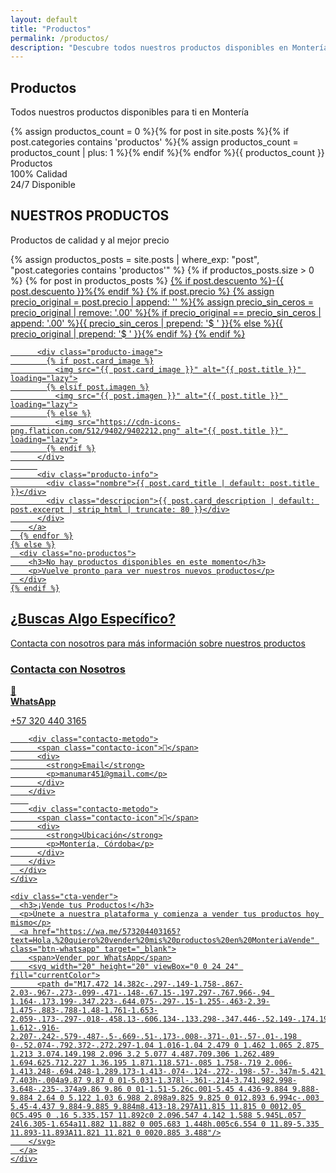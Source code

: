 ```yaml
---
layout: default
title: "Productos"
permalink: /productos/
description: "Descubre todos nuestros productos disponibles en Montería"
---
```


<!-- Hero Section para Categoría -->
<section class="hero-section">
  <div class="hero-content">
    <h1 class="hero-title">Productos</h1>
    <p class="hero-subtitle">Todos nuestros productos disponibles para ti en Montería</p>
  </div>
  <div class="hero-stats">
    <div class="stat-item">
      <span class="stat-number">{% assign productos_count = 0 %}{% for post in site.posts %}{% if post.categories contains 'productos' %}{% assign productos_count = productos_count | plus: 1 %}{% endif %}{% endfor %}{{ productos_count }}</span>
      <span class="stat-label">Productos</span>
    </div>
    <div class="stat-item">
      <span class="stat-number">100%</span>
      <span class="stat-label">Calidad</span>
    </div>
    <div class="stat-item">
      <span class="stat-number">24/7</span>
      <span class="stat-label">Disponible</span>
    </div>
  </div>
</section>

<!-- Productos -->
<section id="productos" class="productos-section">
  <div class="section-header">
    <h2 class="section-title">NUESTROS PRODUCTOS</h2>
    <p class="section-subtitle">Productos de calidad y al mejor precio</p>
  </div>
  
  <div class="productos-destacados">
    {% assign productos_posts = site.posts | where_exp: "post", "post.categories contains 'productos'" %}
    {% if productos_posts.size > 0 %}
      {% for post in productos_posts %}
        <a href="{{ post.url }}" class="producto-card">
          {% if post.descuento %}<span class="descuento">-{{ post.descuento }}%</span>{% endif %}
          {% if post.precio %}
            <span class="producto-precio-label">{% assign precio_original = post.precio | append: '' %}{% assign precio_sin_ceros = precio_original | remove: '.00' %}{% if precio_original == precio_sin_ceros | append: '.00' %}{{ precio_sin_ceros | prepend: '$ ' }}{% else %}{{ precio_original | prepend: '$ ' }}{% endif %}</span>
          {% endif %}
          
          <div class="producto-image">
            {% if post.card_image %}
              <img src="{{ post.card_image }}" alt="{{ post.title }}" loading="lazy">
            {% elsif post.imagen %}
              <img src="{{ post.imagen }}" alt="{{ post.title }}" loading="lazy">
            {% else %}
              <img src="https://cdn-icons-png.flaticon.com/512/9402/9402212.png" alt="{{ post.title }}" loading="lazy">
            {% endif %}
          </div>
          
          <div class="producto-info">
            <div class="nombre">{{ post.card_title | default: post.title }}</div>
            <div class="descripcion">{{ post.card_description | default: post.excerpt | strip_html | truncate: 80 }}</div>
          </div>
        </a>
      {% endfor %}
    {% else %}
      <div class="no-productos">
        <h3>No hay productos disponibles en este momento</h3>
        <p>Vuelve pronto para ver nuestros nuevos productos</p>
      </div>
    {% endif %}
  </div>
</section>

<!-- Llamada a la acción -->
<section class="contacto-section">
  <div class="section-header">
    <h2 class="section-title">¿Buscas Algo Específico?</h2>
    <p class="section-subtitle">Contacta con nosotros para más información sobre nuestros productos</p>
  </div>
  
  <div class="contacto-content">
    <div class="contacto-info">
      <h3>Contacta con Nosotros</h3>
      <div class="contacto-metodos">
        <div class="contacto-metodo">
          <span class="contacto-icon">📱</span>
          <div>
            <strong>WhatsApp</strong>
            <p>+57 320 440 3165</p>
          </div>
        </div>
        
        <div class="contacto-metodo">
          <span class="contacto-icon">📧</span>
          <div>
            <strong>Email</strong>
            <p>manumar451@gmail.com</p>
          </div>
        </div>
        
        <div class="contacto-metodo">
          <span class="contacto-icon">📍</span>
          <div>
            <strong>Ubicación</strong>
            <p>Montería, Córdoba</p>
          </div>
        </div>
      </div>
    </div>
    
    <div class="cta-vender">
      <h3>¡Vende tus Productos!</h3>
      <p>Únete a nuestra plataforma y comienza a vender tus productos hoy mismo</p>
      <a href="https://wa.me/573204403165?text=Hola,%20quiero%20vender%20mis%20productos%20en%20MonteriaVende" class="btn-whatsapp" target="_blank">
        <span>Vender por WhatsApp</span>
        <svg width="20" height="20" viewBox="0 0 24 24" fill="currentColor">
          <path d="M17.472 14.382c-.297-.149-1.758-.867-2.03-.967-.273-.099-.471-.148-.67.15-.197.297-.767.966-.94 1.164-.173.199-.347.223-.644.075-.297-.15-1.255-.463-2.39-1.475-.883-.788-1.48-1.761-1.653-2.059-.173-.297-.018-.458.13-.606.134-.133.298-.347.446-.52.149-.174.198-.298.298-.497.099-.198.05-.371-.025-.52-.075-.149-.669-1.612-.916-2.207-.242-.579-.487-.5-.669-.51-.173-.008-.371-.01-.57-.01-.198 0-.52.074-.792.372-.272.297-1.04 1.016-1.04 2.479 0 1.462 1.065 2.875 1.213 3.074.149.198 2.096 3.2 5.077 4.487.709.306 1.262.489 1.694.625.712.227 1.36.195 1.871.118.571-.085 1.758-.719 2.006-1.413.248-.694.248-1.289.173-1.413-.074-.124-.272-.198-.57-.347m-5.421 7.403h-.004a9.87 9.87 0 01-5.031-1.378l-.361-.214-3.741.982.998-3.648-.235-.374a9.86 9.86 0 01-1.51-5.26c.001-5.45 4.436-9.884 9.888-9.884 2.64 0 5.122 1.03 6.988 2.898a9.825 9.825 0 012.893 6.994c-.003 5.45-4.437 9.884-9.885 9.884m8.413-18.297A11.815 11.815 0 0012.05 0C5.495 0 .16 5.335.157 11.892c0 2.096.547 4.142 1.588 5.945L.057 24l6.305-1.654a11.882 11.882 0 005.683 1.448h.005c6.554 0 11.89-5.335 11.893-11.893A11.821 11.821 0 0020.885 3.488"/>
        </svg>
      </a>
    </div>
  </div>
</section>
